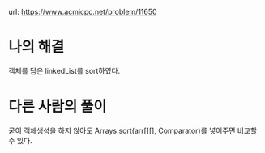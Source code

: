 url: https://www.acmicpc.net/problem/11650

# 나의 해결

객체를 담은 linkedList를 sort하였다.

# 다른 사람의 풀이

굳이 객체생성을 하지 않아도 Arrays.sort(arr[][], Comparator)를 넣어주면 비교할 수 있다.
